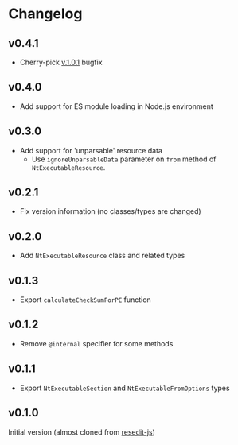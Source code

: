 # Changelog

## v0.4.1

- Cherry-pick [v.1.0.1](https://github.com/jet2jet/pe-library-js/releases/tag/v1.0.1) bugfix

## v0.4.0

- Add support for ES module loading in Node.js environment

## v0.3.0

- Add support for 'unparsable' resource data
  - Use `ignoreUnparsableData` parameter on `from` method of `NtExecutableResource`.

## v0.2.1

- Fix version information (no classes/types are changed)

## v0.2.0

- Add `NtExecutableResource` class and related types

## v0.1.3

- Export `calculateCheckSumForPE` function

## v0.1.2

- Remove `@internal` specifier for some methods

## v0.1.1

- Export `NtExecutableSection` and `NtExecutableFromOptions` types

## v0.1.0

Initial version (almost cloned from [resedit-js](https://github.com/jet2jet/resedit-js))
